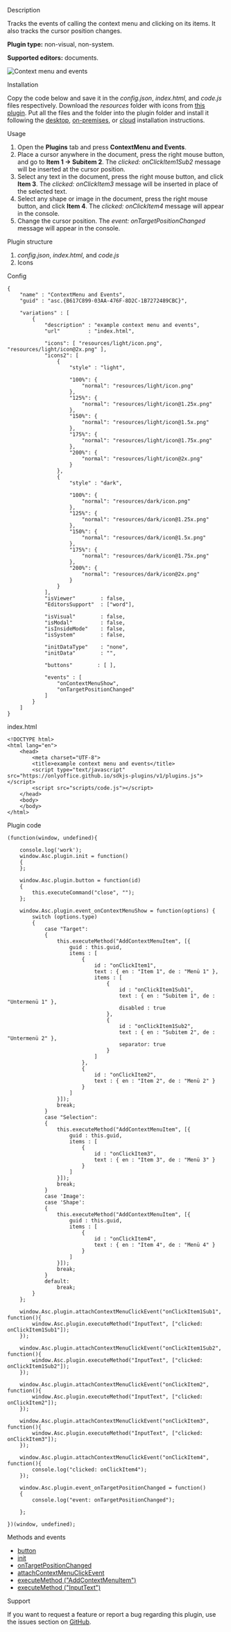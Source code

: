 Description

Tracks the events of calling the context menu and clicking on its items. It also tracks the cursor position changes.

**Plugin type:** non-visual, non-system.

**Supported editors:** documents.

![Context menu and events](/plugins/gifs/context-menu-and-events.gif)

Installation

Copy the code below and save it in the *config.json*, *index.html*, and *code.js* files respectively. Download the *resources* folder with icons from [this plugin](https://github.com/ONLYOFFICE/sdkjs-plugins/tree/master/example_customfields_add/resources). Put all the files and the folder into the plugin folder and install it following the [desktop](/plugin/installation/desktop), [on-premises](/plugin/installation/onpremises), or [cloud](/plugin/installation/cloud) installation instructions.

Usage

1. Open the **Plugins** tab and press **ContextMenu and Events**.
2. Place a cursor anywhere in the document, press the right mouse button, and go to **Item 1 -> Subitem 2**. The *clicked: onClickItem1Sub2* message will be inserted at the cursor position.
3. Select any text in the document, press the right mouse button, and click **Item 3**. The *clicked: onClickItem3* message will be inserted in place of the selected text.
4. Select any shape or image in the document, press the right mouse button, and click **Item 4**. The *clicked: onClickItem4* message will appear in the console.
5. Change the cursor position. The *event: onTargetPositionChanged* message will appear in the console.

Plugin structure

1. *config.json*, *index.html*, and *code.js*
2. Icons

Config

```
{
    "name" : "ContextMenu and Events",
    "guid" : "asc.{B617C899-03AA-476F-8D2C-1B7272489CBC}",

    "variations" : [
        {
            "description" : "example context menu and events",
            "url"         : "index.html",

            "icons": [ "resources/light/icon.png", "resources/light/icon@2x.png" ],
            "icons2": [
                {
                    "style" : "light",
                    
                    "100%": {
                        "normal": "resources/light/icon.png"
                    },
                    "125%": {
                        "normal": "resources/light/icon@1.25x.png"
                    },
                    "150%": {
                        "normal": "resources/light/icon@1.5x.png"
                    },
                    "175%": {
                        "normal": "resources/light/icon@1.75x.png"
                    },
                    "200%": {
                        "normal": "resources/light/icon@2x.png"
                    }
                },
                {
                    "style" : "dark",
                    
                    "100%": {
                        "normal": "resources/dark/icon.png"
                    },
                    "125%": {
                        "normal": "resources/dark/icon@1.25x.png"
                    },
                    "150%": {
                        "normal": "resources/dark/icon@1.5x.png"
                    },
                    "175%": {
                        "normal": "resources/dark/icon@1.75x.png"
                    },
                    "200%": {
                        "normal": "resources/dark/icon@2x.png"
                    }
                }
            ],
            "isViewer"        : false,
            "EditorsSupport"  : ["word"],

            "isVisual"        : false,
            "isModal"         : false,
            "isInsideMode"    : false,
            "isSystem"        : false,

            "initDataType"    : "none",
            "initData"        : "",

            "buttons"        : [ ],

            "events" : [
                "onContextMenuShow",
                "onTargetPositionChanged"
            ]
        }
    ]
}
```

index.html

```
<!DOCTYPE html>
<html lang="en">
    <head>
        <meta charset="UTF-8">
        <title>example context menu and events</title>
        <script type="text/javascript" src="https://onlyoffice.github.io/sdkjs-plugins/v1/plugins.js"></script>    
        <script src="scripts/code.js"></script>
    </head>
    <body>
    </body>
</html>
```

Plugin code

```
(function(window, undefined){

    console.log('work');
    window.Asc.plugin.init = function()
    {
    };

    window.Asc.plugin.button = function(id)
    {
        this.executeCommand("close", "");
    };

    window.Asc.plugin.event_onContextMenuShow = function(options) {
        switch (options.type)
        {
            case "Target":
            {
                this.executeMethod("AddContextMenuItem", [{
                    guid : this.guid,
                    items : [
                        {
                            id : "onClickItem1",
                            text : { en : "Item 1", de : "Menü 1" },
                            items : [
                                {
                                    id : "onClickItem1Sub1",
                                    text : { en : "Subitem 1", de : "Untermenü 1" },
                                    disabled : true
                                },
                                {
                                    id : "onClickItem1Sub2",
                                    text : { en : "Subitem 2", de : "Untermenü 2" },
                                    separator: true
                                }
                            ]
                        },
                        {
                            id : "onClickItem2",
                            text : { en : "Item 2", de : "Menü 2" }
                        }
                    ]
                }]);
                break;
            }
            case "Selection":
            {
                this.executeMethod("AddContextMenuItem", [{
                    guid : this.guid,
                    items : [
                        {
                            id : "onClickItem3",
                            text : { en : "Item 3", de : "Menü 3" }
                        }
                    ]
                }]);
                break;
            }
            case 'Image':
            case 'Shape':
            {
                this.executeMethod("AddContextMenuItem", [{
                    guid : this.guid,
                    items : [
                        {
                            id : "onClickItem4",
                            text : { en : "Item 4", de : "Menü 4" }
                        }
                    ]
                }]);
                break;
            }
            default:
                break;
        }
    };

    window.Asc.plugin.attachContextMenuClickEvent("onClickItem1Sub1", function(){
        window.Asc.plugin.executeMethod("InputText", ["clicked: onClickItem1Sub1"]);
    });

    window.Asc.plugin.attachContextMenuClickEvent("onClickItem1Sub2", function(){
        window.Asc.plugin.executeMethod("InputText", ["clicked: onClickItem1Sub2"]);
    });

    window.Asc.plugin.attachContextMenuClickEvent("onClickItem2", function(){
        window.Asc.plugin.executeMethod("InputText", ["clicked: onClickItem2"]);
    });

    window.Asc.plugin.attachContextMenuClickEvent("onClickItem3", function(){
        window.Asc.plugin.executeMethod("InputText", ["clicked: onClickItem3"]);
    });

    window.Asc.plugin.attachContextMenuClickEvent("onClickItem4", function(){
        console.log("clicked: onClickItem4");
    });

    window.Asc.plugin.event_onTargetPositionChanged = function()
    {
        console.log("event: onTargetPositionChanged");

    };

})(window, undefined);
```

Methods and events

* [button](/plugin/events/button)
* [init](/plugin/events/init)
* [onTargetPositionChanged](/plugin/events/ontargetpositionchanged)
* [attachContextMenuClickEvent](/plugin/attachcontextmenuclickevent)
* [executeMethod ("AddContextMenuItem")](/plugin/executemethod/common/addcontextmenuitem)
* [executeMethod ("InputText")](/plugin/executemethod/common/inputtext)

Support

If you want to request a feature or report a bug regarding this plugin, use the issues section on [GitHub](https://github.com/ONLYOFFICE/sdkjs-plugins/issues).

